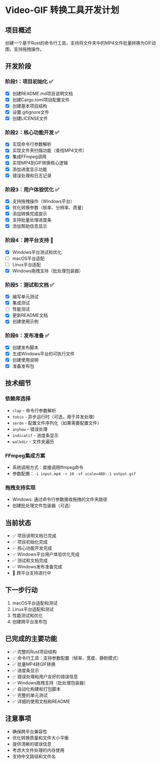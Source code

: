# Video-GIF 转换工具开发计划

## 项目概述
创建一个基于Rust的命令行工具，支持将文件夹中的MP4文件批量转换为GIF动图，支持拖拽操作。

## 开发阶段

### 阶段1：项目初始化 ✅
- [x] 创建README.md项目说明文档
- [x] 创建Cargo.toml项目配置文件
- [x] 创建基本项目结构
- [x] 设置.gitignore文件
- [x] 创建LICENSE文件

### 阶段2：核心功能开发 ✅
- [x] 实现命令行参数解析
- [x] 实现文件夹扫描功能（查找MP4文件）
- [x] 集成FFmpeg调用
- [x] 实现MP4到GIF转换核心逻辑
- [x] 添加进度显示功能
- [x] 错误处理和日志记录

### 阶段3：用户体验优化 ✅
- [x] 支持拖拽操作（Windows平台）
- [x] 优化转换参数（帧率、分辨率、质量）
- [x] 添加转换完成提示
- [x] 支持批量处理进度条
- [x] 添加帮助信息显示

### 阶段4：跨平台支持 🔄
- [x] Windows平台测试和优化
- [ ] macOS平台适配
- [ ] Linux平台适配
- [x] Windows拖拽支持（批处理包装器）

### 阶段5：测试和文档 ✅
- [x] 编写单元测试
- [x] 集成测试
- [ ] 性能测试
- [x] 更新README文档
- [x] 创建使用示例

### 阶段6：发布准备 ✅
- [x] 创建发布脚本
- [x] 生成Windows平台的可执行文件
- [x] 创建使用说明
- [x] 准备发布包

## 技术细节

### 依赖库选择
- `clap` - 命令行参数解析
- `tokio` - 异步运行时（可选，用于并发处理）
- `serde` - 配置文件序列化（如果需要配置文件）
- `anyhow` - 错误处理
- `indicatif` - 进度条显示
- `walkdir` - 文件夹遍历

### FFmpeg集成方案
- 系统调用方式：直接调用ffmpeg命令
- 参数配置：`-i input.mp4 -r 10 -vf scale=480:-1 output.gif`

### 拖拽支持实现
- Windows: 通过命令行参数接收拖拽的文件夹路径
- 创建批处理文件包装器（可选）

## 当前状态
- ✅ 项目说明文档已完成
- ✅ 项目初始化完成
- ✅ 核心功能开发完成
- ✅ Windows平台用户体验优化完成
- ✅ 测试和文档完成
- ✅ Windows发布准备完成
- 🔄 跨平台支持进行中

## 下一步行动
1. macOS平台适配和测试
2. Linux平台适配和测试
3. 性能测试和优化
4. 创建跨平台发布包

## 已完成的主要功能
- ✅ 完整的Rust项目结构
- ✅ 命令行工具：支持参数配置（帧率、宽度、静默模式）
- ✅ 批量MP4转GIF转换
- ✅ 进度条显示
- ✅ 错误处理和用户友好的错误信息
- ✅ Windows拖拽支持（批处理包装器）
- ✅ 自动化构建和打包脚本
- ✅ 完整的单元测试
- ✅ 详细的使用文档和README

## 注意事项
- 确保跨平台兼容性
- 优化转换质量和文件大小平衡
- 提供清晰的错误信息
- 考虑大文件处理的内存使用
- 支持中文路径和文件名 